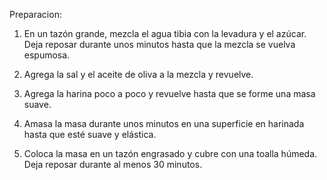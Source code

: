 Preparacion: 

1.  En un tazón grande, mezcla el agua tibia con la levadura y el azúcar. Deja reposar durante unos minutos hasta que la mezcla se vuelva espumosa.

2. Agrega la sal y el aceite de oliva a la mezcla y revuelve.

3. Agrega la harina poco a poco y revuelve hasta que se forme una masa suave.

4. Amasa la masa durante unos minutos en una superficie en harinada hasta que esté suave y elástica.

5. Coloca la masa en un tazón engrasado y cubre con una toalla húmeda. Deja reposar durante al menos 30 minutos.